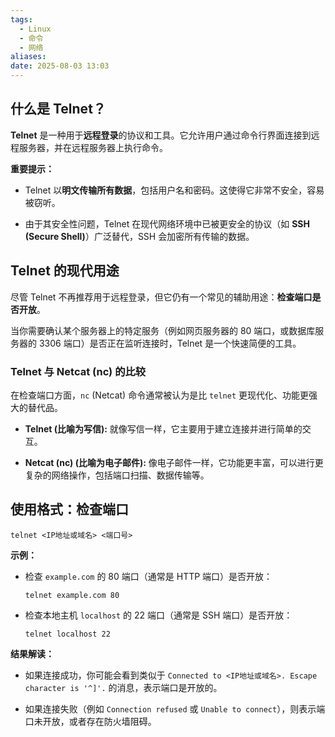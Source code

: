 ```yaml
---
tags:
  - Linux
  - 命令
  - 网络
aliases: 
date: 2025-08-03 13:03
---
```


## 什么是 Telnet？

**Telnet** 是一种用于**远程登录**的协议和工具。它允许用户通过命令行界面连接到远程服务器，并在远程服务器上执行命令。

**重要提示：**

- Telnet 以**明文传输所有数据**，包括用户名和密码。这使得它非常不安全，容易被窃听。
    
- 由于其安全性问题，Telnet 在现代网络环境中已被更安全的协议（如 **SSH (Secure Shell)**）广泛替代，SSH 会加密所有传输的数据。
    

## Telnet 的现代用途

尽管 Telnet 不再推荐用于远程登录，但它仍有一个常见的辅助用途：**检查端口是否开放**。

当你需要确认某个服务器上的特定服务（例如网页服务器的 80 端口，或数据库服务器的 3306 端口）是否正在监听连接时，Telnet 是一个快速简便的工具。

### Telnet 与 Netcat (nc) 的比较

在检查端口方面，`nc` (Netcat) 命令通常被认为是比 `telnet` 更现代化、功能更强大的替代品。

- **Telnet (比喻为写信):** 就像写信一样，它主要用于建立连接并进行简单的交互。
    
- **Netcat (nc) (比喻为电子邮件):** 像电子邮件一样，它功能更丰富，可以进行更复杂的网络操作，包括端口扫描、数据传输等。
    

## 使用格式：检查端口

```shell
telnet <IP地址或域名> <端口号>
```

**示例：**

- 检查 `example.com` 的 80 端口（通常是 HTTP 端口）是否开放：
    
    ```shell
    telnet example.com 80
    ```
    
- 检查本地主机 `localhost` 的 22 端口（通常是 SSH 端口）是否开放：
    
    ```shell
    telnet localhost 22
    ```
    

**结果解读：**

- 如果连接成功，你可能会看到类似于 `Connected to <IP地址或域名>. Escape character is '^]'.` 的消息，表示端口是开放的。
    
- 如果连接失败（例如 `Connection refused` 或 `Unable to connect`），则表示端口未开放，或者存在防火墙阻碍。